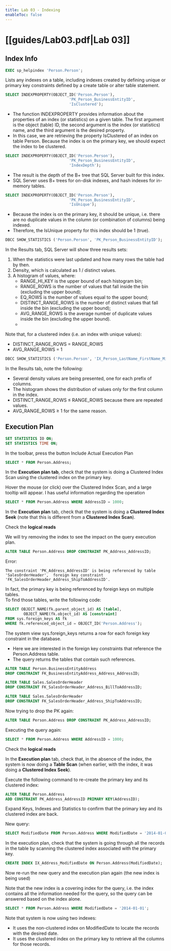 ```yaml
---
title: Lab 03 - Indexing
enableToc: false
---
```

# [[guides/Lab03.pdf|Lab 03]]

## Index Info
```sql
EXEC sp_helpindex 'Person.Person';
```
Lists any indexes on a table, including indexes created by defining unique or primary key constraints defined by a create table or alter table statement.

```sql
SELECT INDEXPROPERTY(OBJECT_ID('Person.Person'),  
							'PK_Person_BusinessEntityID',  
							'IsClustered');
```

- The function INDEXPROPERTY provides information about the properties of an index (or statistics) on a given table. The first argument is the object (table) ID, the second argument is the index (or statistics) name, and the third argument is the desired property.  
- In this case, we are retrieving the property IsClustered of an index on table Person. Because the index is on the primary key, we should expect the index to be clustered.

```sql
SELECT INDEXPROPERTY(OBJECT_ID('Person.Person'),  
							'PK_Person_BusinessEntityID',  
							'IndexDepth');
```
- The result is the depth of the B+ tree that SQL Server built for this index.  
- SQL Server uses B+ trees for on-disk indexes, and hash indexes for in-memory tables.

```sql
SELECT INDEXPROPERTY(OBJECT_ID('Person.Person'),  
							'PK_Person_BusinessEntityID',  
							'IsUnique');
```
- Because the index is on the primary key, it should be unique, i.e. there are no duplicate values in the column (or combination of columns) being indexed.  
- Therefore, the IsUnique property for this index should be 1 (true).

```sql
DBCC SHOW_STATISTICS ('Person.Person', 'PK_Person_BusinessEntityID');
```

In the Results tab, SQL Server will show three results sets:  
1) When the statistics were last updated and how many rows the table had by then.  
2) Density, which is calculated as 1 / distinct values.  
3) A histogram of values, where:  
	- RANGE_HI_KEY is the upper bound of each histogram bin;  
	- RANGE_ROWS is the number of values that fall inside the bin (excluding the upper bound);  
	- EQ_ROWS is the number of values equal to the upper bound;
	- DISTINCT_RANGE_ROWS is the number of distinct values that fall inside the bin (excluding the upper bound);  
	- AVG_RANGE_ROWS is the average number of duplicate values inside the bin (excluding the upper bound).  
	- 
Note that, for a clustered index (i.e. an index with unique values):  
- DISTINCT_RANGE_ROWS = RANGE_ROWS  
- AVG_RANGE_ROWS = 1


```sql
DBCC SHOW_STATISTICS ('Person.Person', 'IX_Person_LastName_FirstName_MiddleName');
```
In the Results tab, note the following:  
- Several density values are being presented, one for each prefix of columns.  
- The histogram shows the distribution of values only for the first column in the index.  
- DISTINCT_RANGE_ROWS ≤ RANGE_ROWS because there are repeated values.  
- AVG_RANGE_ROWS ≥ 1 for the same reason.

## Execution Plan
```sql
SET STATISTICS IO ON;  
SET STATISTICS TIME ON;
```
In the toolbar, press the button Include Actual Execution Plan
```sql
SELECT * FROM Person.Address;
```
In the **Execution plan tab**, check that the system is doing a Clustered Index Scan using the clustered index on the primary key.

Hover the mouse (or click) over the Clustered Index Scan, and a large tooltip will appear.
I has useful information regarding the operation

```sql
SELECT * FROM Person.Address WHERE AddressID = 1000;
```
In the **Execution plan** tab, check that the system is doing a **Clustered Index Seek** (note that this is different from a **Clustered Index Scan**).

Check the **logical reads**

We will try removing the index to see the impact on the query execution plan.
```sql
ALTER TABLE Person.Address DROP CONSTRAINT PK_Address_AddressID;
```
Error:
```
The constraint 'PK_Address_AddressID' is being referenced by table 'SalesOrderHeader',  foreign key constraint 'FK_SalesOrderHeader_Address_ShipToAddressID'.
```

In fact, the primary key is being referenced by foreign keys on multiple tables.  
To find those tables, write the following code:
```sql
SELECT OBJECT_NAME(fk.parent_object_id) AS [table], 
		OBJECT_NAME(fk.object_id) AS [constraint]  
FROM sys.foreign_keys AS fk  
WHERE fk.referenced_object_id = OBJECT_ID('Person.Address');
```
The system view sys.foreign_keys returns a row for each foreign key constraint in the database.  
- Here we are interested in the foreign key constraints that reference the Person.Address table.  
- The query returns the tables that contain such references.

```sql
ALTER TABLE Person.BusinessEntityAddress  
DROP CONSTRAINT FK_BusinessEntityAddress_Address_AddressID; 

ALTER TABLE Sales.SalesOrderHeader  
DROP CONSTRAINT FK_SalesOrderHeader_Address_BillToAddressID;  

ALTER TABLE Sales.SalesOrderHeader  
DROP CONSTRAINT FK_SalesOrderHeader_Address_ShipToAddressID;
```

Now trying to drop the PK again:
```sql
ALTER TABLE Person.Address DROP CONSTRAINT PK_Address_AddressID;
```
Executing the query again:
```sql
SELECT * FROM Person.Address WHERE AddressID = 1000;
```

Check the **logical reads**

In the **Execution plan** tab, check that, in the absence of the index, the system is now doing a **Table Scan** (when earlier, with the index, it was doing a **Clustered Index Seek**).

Execute the following command to re-create the primary key and its clustered index:  
```sql
ALTER TABLE Person.Address  
ADD CONSTRAINT PK_Address_AddressID PRIMARY KEY(AddressID);
```

Expand Keys, Indexes and Statistics to confirm that the primary key and its clustered index are  back.

New query:
```sql
SELECT ModifiedDate FROM Person.Address WHERE ModifiedDate = '2014-01-01'
```
In the execution plan, check that the system is going through all the records in the table by scanning the clustered index associated with the primary key.
```sql
CREATE INDEX IX_Address_ModifiedDate ON Person.Address(ModifiedDate);
```
Now re-run the new query and the execution plan again (the new index is being used)

Note that the new index is a covering index for the query, i.e. the index contains all the information needed for the query, so the query can be answered based on the index alone.

```sql
SELECT * FROM Person.Address WHERE ModifiedDate = '2014-01-01';
```
Note that system is now using two indexes:  
- It uses the non-clustered index on ModifiedDate to locate the records with the desired date.  
- It uses the clustered index on the primary key to retrieve all the columns for those records.
